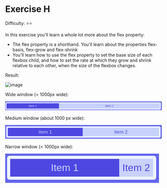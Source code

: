 # Exercise H

Difficulty: ⭐⭐

In this exercise you'll learn a whole lot more about the flex property:

- The flex property is a shorthand. You'll learn about the properties flex-basis, flex-grow and flex-shrink
- You'll learn how to use the flex property to set the base size of each flexbox child, and how to set the rate at which they grow and shrink relative to each other, when the size of the flexbox changes.

Result:

![image](../../assets/h.gif)

Wide window (> 1000px wide):

![image](../../assets/h-1.png)

Medium window (about 1000 px wide):

![image](../../assets/h-2.png)

Narrow window (< 1000px wide):

![image](../../assets/h-3.png)
